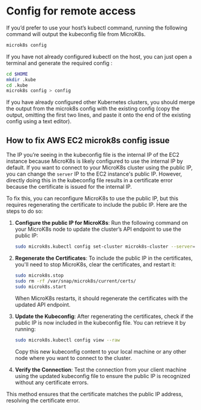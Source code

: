 # Config for remote access

If you’d prefer to use your host’s kubectl command, running the following command will output the kubeconfig file from MicroK8s.
```bash
microk8s config
```
If you have not already configured kubectl on the host, you can just open a terminal and generate the required config :

```bash
cd $HOME
mkdir .kube
cd .kube
microk8s config > config
```
If you have already configured other Kubernetes clusters, you should merge the output from the microk8s config with the existing config (copy the output, omitting the first two lines, and paste it onto the end of the existing config using a text editor).


## How to fix AWS EC2 microk8s config issue

The IP you’re seeing in the kubeconfig file is the internal IP of the EC2 instance because MicroK8s is likely configured to use the internal IP by default. If you want to connect to your MicroK8s cluster using the public IP, you can change the `server` IP to the EC2 instance's public IP. However, directly doing this in the kubeconfig file results in a certificate error because the certificate is issued for the internal IP.

To fix this, you can reconfigure MicroK8s to use the public IP, but this requires regenerating the certificate to include the public IP. Here are the steps to do so:

1. **Configure the public IP for MicroK8s**:
   Run the following command on your MicroK8s node to update the cluster’s API endpoint to use the public IP:

   ```bash
   sudo microk8s.kubectl config set-cluster microk8s-cluster --server=https://<PUBLIC_IP>:16443
   ```

2. **Regenerate the Certificates**:
   To include the public IP in the certificates, you'll need to stop MicroK8s, clear the certificates, and restart it:

   ```bash
   sudo microk8s.stop
   sudo rm -rf /var/snap/microk8s/current/certs/
   sudo microk8s.start
   ```

   When MicroK8s restarts, it should regenerate the certificates with the updated API endpoint.

3. **Update the Kubeconfig**:
   After regenerating the certificates, check if the public IP is now included in the kubeconfig file. You can retrieve it by running:

   ```bash
   sudo microk8s.kubectl config view --raw
   ```

   Copy this new kubeconfig content to your local machine or any other node where you want to connect to the cluster.

4. **Verify the Connection**:
   Test the connection from your client machine using the updated kubeconfig file to ensure the public IP is recognized without any certificate errors. 

This method ensures that the certificate matches the public IP address, resolving the certificate error.
